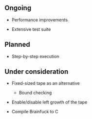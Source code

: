 Ongoing
-------

  * Performance improvements

  * Extensive test suite


Planned
-------

  * Step-by-step execution


Under consideration
-------------------

  * Fixed-sized tape as an alternative

    - Bound checking

  * Enable/disable left growth of the tape

  * Compile Brainfuck to C
